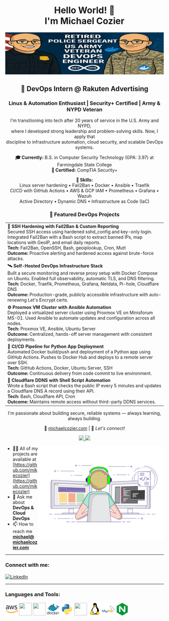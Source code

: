 <h1 align="center">Hello World! 👋 <br> I'm Michael Cozier</h1>

<div align="center">
  <img src="https://github.com/mikecozier/mikecozier/blob/main/banner.jpg">
</div>

<div align="center">

<h2>🎯 DevOps Intern @ Rakuten Advertising</h2>
<h3>Linux & Automation Enthusiast | Security+ Certified | Army & NYPD Veteran</h3>

<p>
I'm transitioning into tech after 20 years of service in the U.S. Army and NYPD,<br>
where I developed strong leadership and problem-solving skills. Now, I apply that<br>
discipline to infrastructure automation, cloud security, and scalable DevOps systems.
</p>

<p>
<b>🎓 Currently:</b> B.S. in Computer Security Technology (GPA: 3.97) at Farmingdale State College<br>
<b>📜 Certified:</b> CompTIA Security+
</p>

<p>
<b>🧰 Skills:</b><br>
Linux server hardening • Fail2Ban • Docker • Ansible • Traefik<br>
CI/CD with GitHub Actions • AWS & GCP IAM • Prometheus • Grafana • Wazuh<br>
Active Directory • Dynamic DNS • Infrastructure as Code (IaC)
</p>

<h3>🚀 Featured DevOps Projects</h3>

<table align="center" width="85%">
  <tr><td align="left">
    <b>🔐 SSH Hardening with Fail2Ban & Custom Reporting</b><br>
    Secured SSH access using hardened sshd_config and key-only login. Integrated Fail2Ban with a Bash script to extract banned IPs, map locations with GeoIP, and email daily reports.<br>
    <b>Tech:</b> Fail2Ban, OpenSSH, Bash, geoiplookup, Cron, Mutt<br>
    <b>Outcome:</b> Proactive alerting and hardened access against brute-force attacks.
  </td></tr>
  <tr><td align="left">
    <b>🛰️ Self-Hosted DevOps Infrastructure Stack</b><br>
    Built a secure monitoring and reverse proxy setup with Docker Compose on Ubuntu. Enabled full observability, automatic TLS, and DNS filtering.<br>
    <b>Tech:</b> Docker, Traefik, Prometheus, Grafana, Netdata, Pi-hole, Cloudflare DNS<br>
    <b>Outcome:</b> Production-grade, publicly accessible infrastructure with auto-renewing Let's Encrypt certs.
  </td></tr>
  <tr><td align="left">
    <b>⚙️ Proxmox VM Cluster with Ansible Automation</b><br>
    Deployed a virtualized server cluster using Proxmox VE on Minisforum MS-01. Used Ansible to automate updates and configuration across all nodes.<br>
    <b>Tech:</b> Proxmox VE, Ansible, Ubuntu Server<br>
    <b>Outcome:</b> Centralized, hands-off server management with consistent deployments.
  </td></tr>
  <tr><td align="left">
    <b>🚀 CI/CD Pipeline for Python App Deployment</b><br>
    Automated Docker build/push and deployment of a Python app using GitHub Actions. Pushes to Docker Hub and deploys to a remote server over SSH.<br>
    <b>Tech:</b> GitHub Actions, Docker, Ubuntu Server, SSH<br>
    <b>Outcome:</b> Continuous delivery from code commit to live environment.
  </td></tr>
  <tr><td align="left">
    <b>📡 Cloudflare DDNS with Shell Script Automation</b><br>
    Wrote a Bash script that checks the public IP every 5 minutes and updates a Cloudflare DNS A record using their API.<br>
    <b>Tech:</b> Bash, Cloudflare API, Cron<br>
    <b>Outcome:</b> Maintains remote access without third-party DDNS services.
  </td></tr>
</table>

<p>
I'm passionate about building secure, reliable systems — always learning, always building.
</p>

<p>
🔗 <a href="https://michaelcozier.com">michaelcozier.com</a> | 💬 <i>Let's connect!</i>
</p>

</div>


<p align="center">
  <a href="https://github.com/mikecozier">
    <img src="https://img.shields.io/github/followers/mikecozier" />
  </a>
  <a href="https://www.linkedin.com/in/michael-cozier">
    <img src="https://img.shields.io/badge/Linkedin-Michael_Cozier-blue" />
  </a>
</p>

<img align="right" alt="Coding" width="400" src="https://raw.githubusercontent.com/devSouvik/devSouvik/master/gif3.gif">

- 👨‍💻 All of my projects are available at [https://github.com/mikecozier](https://github.com/mikecozier)  
- 💬 Ask me about **DevOps & Cloud DevOps**  
- 📫 How to reach me **michael@michaelcozier.com**

---

<h3 align="left">Connect with me:</h3>
<p align="left">
  <a href="https://www.linkedin.com/in/michael-cozier" target="blank"><img align="center" src="https://raw.githubusercontent.com/rahuldkjain/github-profile-readme-generator/master/src/images/icons/Social/linked-in-alt.svg" alt="LinkedIn" height="30" width="40" /></a>
</p>

---

<h3 align="left">Languages and Tools:</h3>
<p align="left">
  <img src="https://raw.githubusercontent.com/devicons/devicon/master/icons/amazonwebservices/amazonwebservices-original-wordmark.svg" width="40" height="40"/>
  <img src="https://www.vectorlogo.zone/logos/microsoft_azure/microsoft_azure-icon.svg" width="40" height="40"/>
  <img src="https://www.vectorlogo.zone/logos/gnu_bash/gnu_bash-icon.svg" width="40" height="40"/>
  <img src="https://raw.githubusercontent.com/devicons/devicon/master/icons/docker/docker-original-wordmark.svg" width="40" height="40"/>
  <img src="https://raw.githubusercontent.com/devicons/devicon/master/icons/python/python-original.svg" width="40" height="40"/>
  <img src="https://www.vectorlogo.zone/logos/git-scm/git-scm-icon.svg" width="40" height="40"/>
  <img src="https://raw.githubusercontent.com/devicons/devicon/master/icons/linux/linux-original.svg" width="40" height="40"/>
  <img src="https://raw.githubusercontent.com/devicons/devicon/master/icons/mysql/mysql-original-wordmark.svg" width="40" height="40"/>
  <img src="https://raw.githubusercontent.com/devicons/devicon/master/icons/nginx/nginx-original.svg" width="40" height="40"/>
</p>

